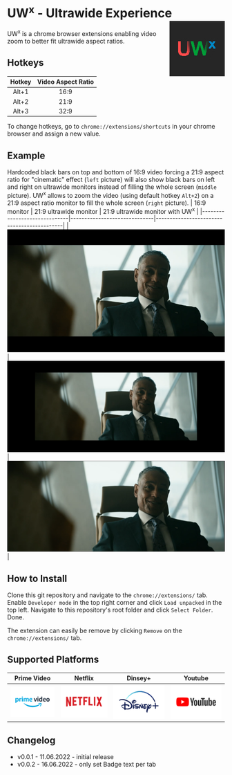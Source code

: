 # UW<sup>x</sup> - Ultrawide Experience <img align="right" src="images/icon128.png">

UW<sup>x</sup> is a chrome browser extensions enabling video zoom to better fit ultrawide aspect ratios.

## Hotkeys
| Hotkey | Video Aspect Ratio |
|  :---: |      :----:        |
|  Alt+1 |       16:9         | 
|  Alt+2 |       21:9         |
|  Alt+3 |       32:9         | 

To change hotkeys, go to `chrome://extensions/shortcuts` in your chrome browser and assign a new value.

## Example
Hardcoded black bars on top and bottom of 16:9 video forcing a 21:9 aspect ratio for "cinematic" effect (`left` picture) will also show black bars on left and right on ultrawide monitors instead of filling the whole screen (`middle` picture). UW<sup>x</sup> allows to zoom the video (using default hotkey `Alt+2`) on a 21:9 aspect ratio monitor to fill the whole screen (`right` picture).
| 16:9 monitor                 | 21:9 ultrawide monitor       | 21:9 ultrawide monitor with UW<sup>x</sup> |
|------------------------------|------------------------------|--------------------------------------------|
| ![16_9.png](images/16_9.png) | ![21_9.png](images/21_9.png) | ![21_9_zoom.png](images/21_9_zoom.png)     |

## How to Install
Clone this git repository and navigate to the `chrome://extensions/` tab. Enable `Developer mode` in the top right corner and click `Load unpacked` in the top left. Navigate to this repository's root folder and click `Select Folder`. Done.

The extension can easily be remove by clicking `Remove` on the `chrome://extensions/` tab.

## Supported Platforms
| Prime Video | Netflix | Dinsey+ | Youtube |
|-|-|-|-|
| ![primevideo](images/Prime_Video-Logo.wine.png)  | ![netflix](images/Netflix-Logo.wine.png) | ![disney+](images/Disney%2B-Logo.wine.png) | ![youtube](images/YouTube-Logo.wine.png) |

## Changelog
- v0.0.1 - 11.06.2022 - initial release
- v0.0.2 - 16.06.2022 - only set Badge text per tab